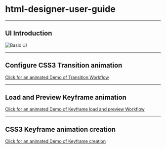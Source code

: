# html-designer-user-guide

--------------
UI Introduction
--------------
![Basic UI](https://github.com/swmitra/html-designer-user-guide/blob/master/demo/Intro.gif)

--------------
Configure CSS3 Transition animation
--------------
[Click for an animated Demo of Transition Workflow](https://github.com/swmitra/html-designer-user-guide/blob/master/demo/TransitionWorkflow.gif)

--------------
Load and Preview Keyframe animation
--------------
[Click for an animated Demo of Keyframe load and preview Workflow](https://github.com/swmitra/html-designer-user-guide/blob/master/demo/KeyframeLoadAndPreviewWorkflow.gif)

--------------
CSS3 Keyframe animation creation
--------------
[Click for an animated Demo of Keyframe creation](https://github.com/swmitra/html-designer-user-guide/blob/master/demo/KeyframeCreationWorkflow.gif)
